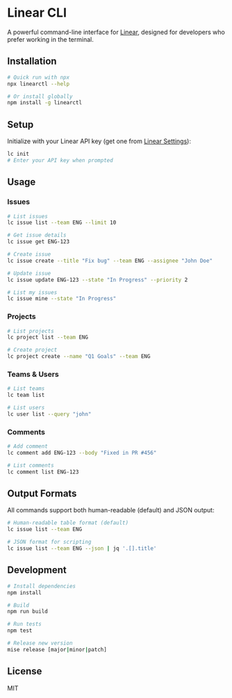 # Linear CLI

A powerful command-line interface for [Linear](https://linear.app), designed for developers who prefer working in the terminal.

## Installation

```bash
# Quick run with npx
npx linearctl --help

# Or install globally
npm install -g linearctl
```

## Setup

Initialize with your Linear API key (get one from [Linear Settings](https://linear.app/settings/api)):

```bash
lc init
# Enter your API key when prompted
```

## Usage

### Issues

```bash
# List issues
lc issue list --team ENG --limit 10

# Get issue details
lc issue get ENG-123

# Create issue
lc issue create --title "Fix bug" --team ENG --assignee "John Doe"

# Update issue
lc issue update ENG-123 --state "In Progress" --priority 2

# List my issues
lc issue mine --state "In Progress"
```

### Projects

```bash
# List projects
lc project list --team ENG

# Create project
lc project create --name "Q1 Goals" --team ENG
```

### Teams & Users

```bash
# List teams
lc team list

# List users
lc user list --query "john"
```

### Comments

```bash
# Add comment
lc comment add ENG-123 --body "Fixed in PR #456"

# List comments
lc comment list ENG-123
```

## Output Formats

All commands support both human-readable (default) and JSON output:

```bash
# Human-readable table format (default)
lc issue list --team ENG

# JSON format for scripting
lc issue list --team ENG --json | jq '.[].title'
```

## Development

```bash
# Install dependencies
npm install

# Build
npm run build

# Run tests
npm test

# Release new version
mise release [major|minor|patch]
```

## License

MIT